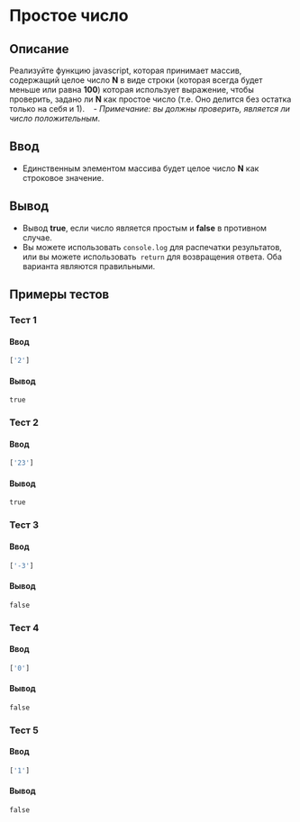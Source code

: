 # Простое число

## Описание
Реализуйте функцию javascript, которая принимает массив, содержащий целое число **N** в виде строки (которая всегда будет меньше или равна **100**) которая использует выражение, чтобы проверить, задано ли **N** как простое число (т.е. Оно делится без остатка только на себя и 1).
   - _Примечание: вы должны проверить, является ли число положительным_.

## Ввод
- Единственным элементом массива будет целое число **N** как строковое значение.

## Вывод
- Вывод **true**, если число является простым и **false** в противном случае.
- Вы можете использовать `console.log` для распечатки результатов, или вы можете использовать` return` для возвращения ответа. Оба варианта являются правильными.

## Примеры тестов

### Тест 1

#### Ввод
```js
['2']
```

#### Вывод
```
true
```

### Тест 2

#### Ввод
```js
['23']
```

#### Вывод
```
true
```

### Тест 3

#### Ввод
```js
['-3']
```

#### Вывод
```
false
```

### Тест 4

#### Ввод
```js
['0']
```

#### Вывод
```
false
```

### Тест 5

#### Ввод
```js
['1']
```

#### Вывод
```
false
```